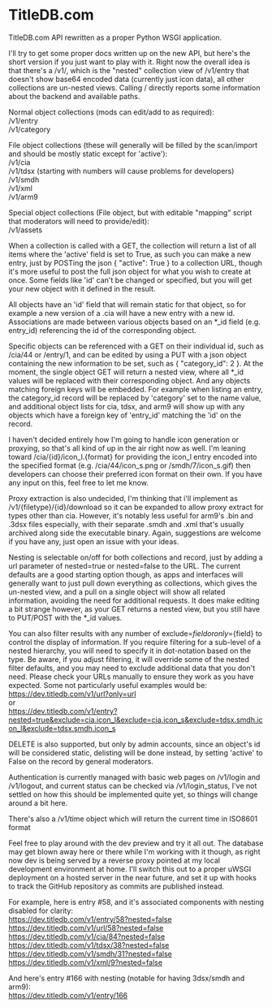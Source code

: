 # TitleDB.com

TitleDB.com API rewritten as a proper Python WSGI application.

I'll try to get some proper docs written up on the new API, but here's the short version if you just want to play with it. Right now the overall idea is that there's a /v1/, which is the "nested" collection view of /v1/entry that doesn't show base64 encoded data (currently just icon data), all other collections are un-nested views. Calling / directly reports some information about the backend and available paths.

Normal object collections (mods can edit/add to as required):  
/v1/entry  
/v1/category  

File object collections (these will generally will be filled by the scan/import and should be mostly static except for 'active'):  
/v1/cia  
/v1/tdsx (starting with numbers will cause problems for developers)  
/v1/smdh  
/v1/xml  
/v1/arm9  

Special object collections (File object, but with editable "mapping" script that moderators will need to provide/edit):  
/v1/assets  

When a collection is called with a GET, the collection will return a list of all items where the 'active' field is set to True, as such you can make a new entry, just by POSTing the json { "active": True } to a collection URL, though it's more useful to post the full json object for what you wish to create at once. Some fields like 'id' can't be changed or specified, but you will get your new object with it defined in the result.

All objects have an 'id' field that will remain static for that object, so for example a new version of a .cia will have a new entry with a new id. Associations are made between various objects based on an *_id field (e.g. entry_id) referencing the id of the corresponding object.

Specific objects can be referenced with a GET on their individual id, such as /cia/44 or /entry/1, and can be edited by using a PUT with a json object containing the new information to be set, such as { "category_id": 2 }. At the moment, the single object GET will return a nested view, where all *_id values will be replaced with their corresponding object. And any objects matching foreign keys will be embedded. For example when listing an entry, the category_id record will be replaced by 'category' set to the name value, and additional object lists for cia, tdsx, and arm9 will show up with any objects which have a foreign key of 'entry_id' matching the 'id' on the record.

I haven't decided entirely how I'm going to handle icon generation or proxying, so that's all kind of up in the air right now as well. I'm leaning toward /cia/{id}/icon_l.{format} for providing the icon_l entry encoded into the specified format (e.g. /cia/44/icon_s.png or /smdh/7/icon_s.gif) then developers can choose their preferred icon format on their own. If you have any input on this, feel free to let me know.

Proxy extraction is also undecided, I'm thinking that i'll implement as /v1/{filetype}/{id}/download so it can be expanded to allow proxy extract for types other than cia. However, it's notably less useful for arm9's .bin and .3dsx files especially, with their separate .smdh and .xml that's usually archived along side the executable binary. Again, suggestions are welcome if you have any, just open an issue with your ideas.

Nesting is selectable on/off for both collections and record, just by adding a url parameter of nested=true or nested=false to the URL. The current defaults are a good starting option though, as apps and interfaces will generally want to just pull down everything as collections, which gives the un-nested view, and a pull on a single object will show all related information, avoiding the need for additional requests. It does make editing a bit strange however, as your GET returns a nested view, but you still have to PUT/POST with the *_id values.

You can also filter results with any number of exclude=${field} or only=${field} to control the display of information. If you require filtering for a sub-level of a nested hierarchy, you will need to specify it in dot-notation based on the type. Be aware, if you adjust filtering, it will override some of the nested filter defaults, and you may need to exclude additional data that you don't need. Please check your URLs manually to ensure they work as you have expected. Some not particularly useful examples would be:  
https://dev.titledb.com/v1/url?only=url  
or  
https://dev.titledb.com/v1/entry?nested=true&exclude=cia.icon_l&exclude=cia.icon_s&exclude=tdsx.smdh.icon_l&exclude=tdsx.smdh.icon_s  

DELETE is also supported, but only by admin accounts, since an object's id will be considered static, delisting will be done instead, by setting 'active' to False on the record by general moderators.

Authentication is currently managed with basic web pages on /v1/login and /v1/logout, and current status can be checked via /v1/login_status, I've not settled on how this should be implemented quite yet, so things will change around a bit here.

There's also a /v1/time object which will return the current time in ISO8601 format

Feel free to play around with the dev preview and try it all out. The database may get blown away here or there while I'm working with it though, as right now dev is being served by a reverse proxy pointed at my local development environment at home. I'll switch this out to a proper uWSGI deployment on a hosted server in the near future, and set it up with hooks to track the GitHub repository as commits are published instead.


For example, here is entry #58, and it's associated components with nesting disabled for clarity:  
https://dev.titledb.com/v1/entry/58?nested=false  
https://dev.titledb.com/v1/url/58?nested=false  
https://dev.titledb.com/v1/cia/84?nested=false  
https://dev.titledb.com/v1/tdsx/38?nested=false  
https://dev.titledb.com/v1/smdh/31?nested=false  
https://dev.titledb.com/v1/xml/9?nested=false  


And here's entry #166 with nesting (notable for having 3dsx/smdh and arm9):  
https://dev.titledb.com/v1/entry/166  
